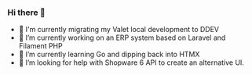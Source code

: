 ### Hi there 👋

- 🐳 I'm currently migrating my Valet local development to DDEV
- 🔭 I’m currently working on an ERP system based on Laravel and Filament PHP
- 🌱 I’m currently learning Go and dipping back into HTMX
- 🤔 I’m looking for help with Shopware 6 API to create an alternative UI.

